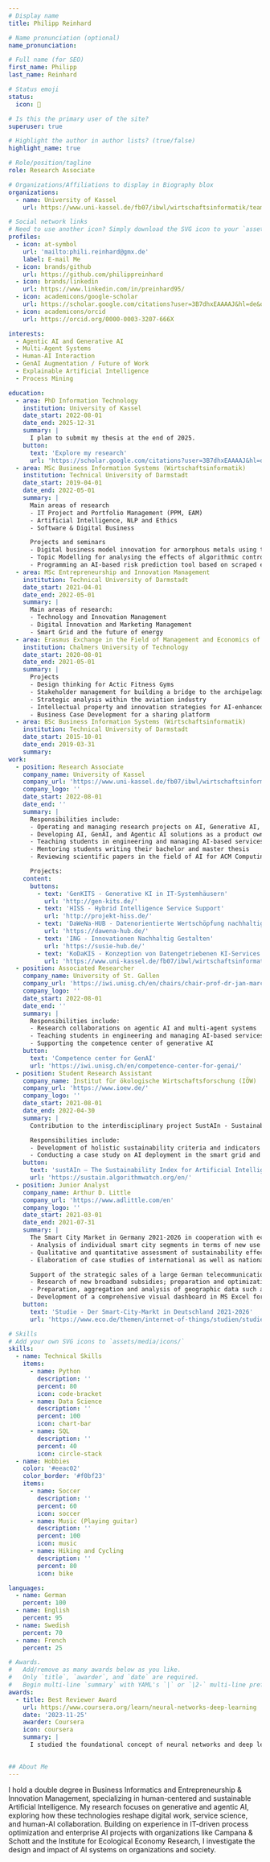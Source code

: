 ```yaml
---
# Display name
title: Philipp Reinhard

# Name pronunciation (optional)
name_pronunciation: 

# Full name (for SEO)
first_name: Philipp
last_name: Reinhard

# Status emoji
status:
  icon: 🤖

# Is this the primary user of the site?
superuser: true

# Highlight the author in author lists? (true/false)
highlight_name: true

# Role/position/tagline
role: Research Associate

# Organizations/Affiliations to display in Biography blox
organizations:
  - name: University of Kassel
    url: https://www.uni-kassel.de/fb07/ibwl/wirtschaftsinformatik/team/forschungsgruppenleiter-und-wissenschaftliche-mitarbeiter/philipp-reinhard.html

# Social network links
# Need to use another icon? Simply download the SVG icon to your `assets/media/icons/` folder.
profiles:
  - icon: at-symbol
    url: 'mailto:phili.reinhard@gmx.de'
    label: E-mail Me
  - icon: brands/github
    url: https://github.com/philippreinhard
  - icon: brands/linkedin
    url: https://www.linkedin.com/in/preinhard95/
  - icon: academicons/google-scholar
    url: https://scholar.google.com/citations?user=3B7dhxEAAAAJ&hl=de&oi=ao
  - icon: academicons/orcid
    url: https://orcid.org/0000-0003-3207-666X

interests:
  - Agentic AI and Generative AI
  - Multi-Agent Systems
  - Human-AI Interaction
  - GenAI Augmentation / Future of Work
  - Explainable Artificial Intelligence
  - Process Mining 

education:
  - area: PhD Information Technology
    institution: University of Kassel
    date_start: 2022-08-01
    date_end: 2025-12-31
    summary: |
      I plan to submit my thesis at the end of 2025.
    button:
      text: 'Explore my research'
      url: 'https://scholar.google.com/citations?user=3B7dhxEAAAAJ&hl=de&oi=ao'
  - area: MSc Business Information Systems (Wirtschaftsinformatik)
    institution: Technical University of Darmstadt
    date_start: 2019-04-01
    date_end: 2022-05-01
    summary: |
      Main areas of research
      - IT Project and Portfolio Management (PPM, EAM)
      - Artificial Intelligence, NLP and Ethics
      - Software & Digital Business

      Projects and seminars
      - Digital business model innovation for armorphous metals using the value proposition canvas and St. Galler Business Model Navigator
      - Topic Modelling for analysing the effects of algorithmic control on Uber users
      - Programming an AI-based risk prediction tool based on scraped employer reviews (Tensorflow)
  - area: MSc Entrepreneurship and Innovation Management
    institution: Technical University of Darmstadt
    date_start: 2021-04-01
    date_end: 2022-05-01
    summary: |
      Main areas of research:
      - Technology and Innovation Management
      - Digital Innovation and Marketing Management
      - Smart Grid and the future of energy
  - area: Erasmus Exchange in the Field of Management and Economics of Innovation
    institution: Chalmers University of Technology
    date_start: 2020-08-01
    date_end: 2021-05-01
    summary: |
      Projects
      - Design thinking for Actic Fitness Gyms
      - Stakeholder management for building a bridge to the archipelago
      - Strategic analysis within the aviation industry
      - Intellectual property and innovation strategies for AI-enhanced CT scanners
      - Business Case Development for a sharing platform
  - area: BSc Business Information Systems (Wirtschaftsinformatik)
    institution: Technical University of Darmstadt
    date_start: 2015-10-01
    date_end: 2019-03-31
    summary: 
work:
  - position: Research Associate
    company_name: University of Kassel
    company_url: 'https://www.uni-kassel.de/fb07/ibwl/wirtschaftsinformatik.html'
    company_logo: ''
    date_start: 2022-08-01
    date_end: ''
    summary: |
      Responsibilities include:
      - Operating and managing research projects on AI, Generative AI, and Agentic AI
      - Developing AI, GenAI, and Agentic AI solutions as a product owner steering a team of developers
      - Teaching students in engineering and managing AI-based services in cooperation with different companies
      - Mentoring students writing their bachelor and master thesis
      - Reviewing scientific papers in the field of AI for ACM Computing Surveys, Journal of Service Research, Information Systems Frontiers, Technological Forecasting & Social Change, Electronic Markets, ICIS, HICSS, ECIS, etc.

      Projects:
    content:
      buttons:
        - text: 'GenKITS - Generative KI in IT-Systemhäusern'
          url: 'http://gen-kits.de/'
        - text: 'HISS - Hybrid Intelligence Service Support'
          url: 'http://projekt-hiss.de/'
        - text: 'DaWeNa-HUB - Datenorientierte Wertschöpfung nachhaltig gestalten'
          url: 'https://dawena-hub.de/'
        - text: 'ING - Innovationen Nachhaltig Gestalten'
          url: 'https://susie-hub.de/'
        - text: 'KoDaKIS - Konzeption von Datengetriebenen KI-Services'
          url: 'https://www.uni-kassel.de/fb07/ibwl/wirtschaftsinformatik/forschung/forschungsprojekte/kodakis'
  - position: Associated Researcher
    company_name: University of St. Gallen
    company_url: 'https://iwi.unisg.ch/en/chairs/chair-prof-dr-jan-marco-leimeister/'
    company_logo: ''
    date_start: 2022-08-01
    date_end: ''
    summary: |
      Responsibilities include:
      - Research collaborations on agentic AI and multi-agent systems
      - Teaching students in engineering and managing AI-based services in cooperation with different companies
      - Supporting the competence center of generative AI
    button:
      text: 'Competence center for GenAI'
      url: 'https://iwi.unisg.ch/en/competence-center-for-genai/'
  - position: Student Research Assistant
    company_name: Institut für ökologische Wirtschaftsforschung (IÖW)
    company_url: 'https://www.ioew.de/'
    company_logo: ''
    date_start: 2021-08-01
    date_end: 2022-04-30
    summary: |
      Contribution to the interdisciplinary project SustAIn - Sustainability Index for Artificial Intelligence, funded in the BMU funding initiative AI Lighthouses (KI Leuchttürme) and carried out together with AlgorithmWatch (network coordination) and the Distributed Artificial Intelligence Lab of the Technische Universität Berlin.

      Responsibilities include:
      - Development of holistic sustainability criteria and indicators for artificial intelligence.
      - Conducting a case study on AI deployment in the smart grid and energy transition.
    button:
      text: 'sustAIn – The Sustainability Index for Artificial Intelligence'
      url: 'https://sustain.algorithmwatch.org/en/'
  - position: Junior Analyst
    company_name: Arthur D. Little
    company_url: 'https://www.adlittle.com/en'
    company_logo: ''
    date_start: 2021-03-01
    date_end: 2021-07-31
    summary: |
      The Smart City Market in Germany 2021-2026 in cooperation with eco - Verband der Internetwirtschaft e.V. incl.: 
      - Analysis of individual smart city segments in terms of new use cases, trends, stakeholders and forecast growth. 
      - Qualitative and quantitative assessment of sustainability effects of different Smart City use cases (e.g. Smart Lighting, Smart Parking, Smart Buildings etc.) 
      - Elaboration of case studies of international as well as national smart cities (e.g. Los Angeles, Copenhagen) and recommendations for action for German smart cities 

      Support of the strategic sales of a large German telecommunication provider in the context of fiber optic rollout: 
      - Research of new broadband subsidies; preparation and optimization of research processes of the sales department; development of a guideline 
      - Preparation, aggregation and analysis of geographic data such as broadband clusters and network routes using QGIS 
      - Development of a comprehensive visual dashboard in MS Excel for strategic assessment of potentials (incl. aggregation of different data sets and calculation of KPIs)
    button:
      text: 'Studie - Der Smart-City-Markt in Deutschland 2021-2026'
      url: 'https://www.eco.de/themen/internet-of-things/studien/studie-der-smart-city-markt-in-deutschland-2021-2026/'

# Skills
# Add your own SVG icons to `assets/media/icons/`
skills:
  - name: Technical Skills
    items:
      - name: Python
        description: ''
        percent: 80
        icon: code-bracket
      - name: Data Science
        description: ''
        percent: 100
        icon: chart-bar
      - name: SQL
        description: ''
        percent: 40
        icon: circle-stack
  - name: Hobbies
    color: '#eeac02'
    color_border: '#f0bf23'
    items:
      - name: Soccer
        description: ''
        percent: 60
        icon: soccer
      - name: Music (Playing guitar)
        description: ''
        percent: 100
        icon: music
      - name: Hiking and Cycling
        description: ''
        percent: 80
        icon: bike

languages:
  - name: German
    percent: 100
  - name: English
    percent: 95
  - name: Swedish
    percent: 70
  - name: French
    percent: 25

# Awards.
#   Add/remove as many awards below as you like.
#   Only `title`, `awarder`, and `date` are required.
#   Begin multi-line `summary` with YAML's `|` or `|2-` multi-line prefix and indent 2 spaces below.
awards:
  - title: Best Reviewer Award
    url: https://www.coursera.org/learn/neural-networks-deep-learning
    date: '2023-11-25'
    awarder: Coursera
    icon: coursera
    summary: |
      I studied the foundational concept of neural networks and deep learning. By the end, I was familiar with the significant technological trends driving the rise of deep learning; build, train, and apply fully connected deep neural networks; implement efficient (vectorized) neural networks; identify key parameters in a neural network’s architecture; and apply deep learning to your own applications.
  

## About Me
---
```

I hold a double degree in Business Informatics and Entrepreneurship & Innovation Management, specializing in human-centered and sustainable Artificial Intelligence. My research focuses on generative and agentic AI, exploring how these technologies reshape digital work, service science, and human-AI collaboration. Building on experience in IT-driven process optimization and enterprise AI projects with organizations like Campana & Schott and the Institute for Ecological Economy Research, I investigate the design and impact of AI systems on organizations and society.
